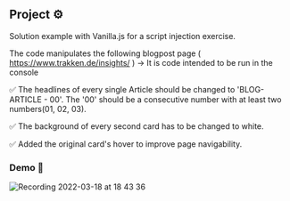 ## Project ⚙️

Solution example with Vanilla.js for a script injection exercise. 

The code manipulates the following blogpost page ( https://www.trakken.de/insights/ ) -> It is code intended to be run in the console

✅ The headlines of every single Article should be changed to 'BLOG-ARTICLE - 00'. The '00' should be a consecutive number with at least two numbers(01, 02, 03). 

✅ The background of every second card has to be changed to white.

✅ Added the original card's hover to improve page navigability.



### Demo 🔩

![Recording 2022-03-18 at 18 43 36](https://user-images.githubusercontent.com/51968093/159055631-17a3ce9f-270f-4fa1-84c1-10d30286bd73.gif)
